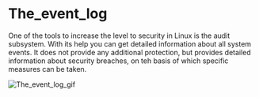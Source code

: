 # The_event_log
One of the tools to increase the level to security in Linux is the audit subsystem. 
With its help you can get detailed information about all system events. It does not provide  any additional protection, 
but provides detailed information about security breaches, on teh basis of which specific measures can be taken.

![The_event_log_gif](https://user-images.githubusercontent.com/15179165/78162279-4bbae780-744f-11ea-9c58-b12876537a17.gif)
